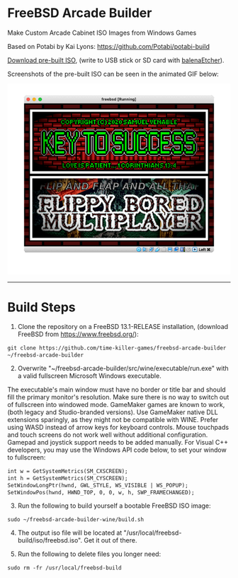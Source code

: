 # FreeBSD Arcade Builder

Make Custom Arcade Cabinet ISO Images from Windows Games

Based on Potabi by Kai Lyons: https://github.com/Potabi/potabi-build

[Download pre-built ISO](https://drive.google.com/file/d/1_1VsTivbweAxFLDHbaGT7RBxYTCSDrBY/view?usp=sharing), (write to USB stick or SD card with [balenaEtcher](https://www.balena.io/etcher/)).

Screenshots of the pre-built ISO can be seen in the animated GIF below:

![slideshow.gif](https://github.com/time-killer-games/freebsd-arcade-builder/raw/main/slideshow.gif "slideshow")

---------------------------------------------------------------------

# Build Steps

1) Clone the repository on a FreeBSD 13.1-RELEASE installation, (download FreeBSD from https://www.freebsd.org/):

```
git clone https://github.com/time-killer-games/freebsd-arcade-builder ~/freebsd-arcade-builder
```

2) Overwrite "~/freebsd-arcade-builder/src/wine/executable/run.exe" with a valid fullscreen Microsoft Windows executable. 

The executable's main window must have no border or title bar and should fill the primary monitor's resolution. Make sure there is no way to switch out of fullscreen into windowed mode. GameMaker games are known to work, (both legacy and Studio-branded versions). Use GameMaker native DLL extensions sparingly, as they might not be compatible with WINE. Prefer using WASD instead of arrow keys for keyboard controls. Mouse touchpads and touch screens do not work well without additional configuration. Gamepad and joystick support needs to be added manually. For Visual C++ developers, you may use the Windows API code below, to set your window to fullscreen: 

```
int w = GetSystemMetrics(SM_CXSCREEN);
int h = GetSystemMetrics(SM_CYSCREEN);
SetWindowLongPtr(hwnd, GWL_STYLE, WS_VISIBLE | WS_POPUP);
SetWindowPos(hwnd, HWND_TOP, 0, 0, w, h, SWP_FRAMECHANGED);
```

3) Run the following to build yourself a bootable FreeBSD ISO image:

```
sudo ~/freebsd-arcade-builder-wine/build.sh
```

4) The output iso file will be located at "/usr/local/freebsd-build/iso/freebsd.iso". Get it out of there.

5) Run the following to delete files you longer need:

```
sudo rm -fr /usr/local/freebsd-build
```

